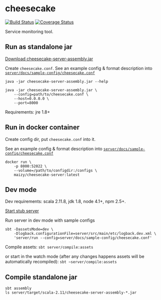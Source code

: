 # cheesecake

[![Build Status](https://travis-ci.org/maizy/cheesecake.svg?branch=master)](https://travis-ci.org/maizy/cheesecake)
[![Coverage Status](https://coveralls.io/repos/github/maizy/cheesecake/badge.svg?branch=master)](https://coveralls.io/github/maizy/cheesecake?branch=master)

Service monitoring tool.


## Run as standalone jar

[Download cheesecake-server-assembly.jar](#TODO)

Create `cheesecake.conf`. See an example config & format description into
[`server/docs/sample-config/cheesecake.conf`](server/docs/sample-config/cheesecake.conf)

```
java -jar cheesecake-server-assembly.jar --help

java -jar cheesecake-server-assembly.jar \
    --config=path/to/cheesecake.conf \
    --host=0.0.0.0 \
    --port=8000
```

Requirements: jre 1.8+


## Run in docker container

Create config dir, put `cheesecake.conf` into it.

See an example config & format description into
[`server/docs/sample-config/cheesecake.conf`](server/docs/sample-config/cheesecake.conf)

```
docker run \
    -p 8000:52022 \
    --volume=/path/to/configdir:/configs \
    maizy/cheesecake-server:latest
```


## Dev mode

Dev requirements: scala 2.11.8, jdk 1.8, node 4.1+, npm 2.5+.

[Start stub server](server/etc/stub-server/README.md)

Run server in dev mode with sample configs
```
sbt -DassetsMode=dev \
    -Dlogback.configurationFile=server/src/main/etc/logback.dev.xml \
    'server/run --config=server/docs/sample-config/cheesecake.conf'
```

Compile assets:
`sbt server/compile:assets`

or start in the watch mode (after any changes happens assets will be automatically recompiled):
`sbt ~server/compile:assets`

## Compile standalone jar

```
sbt assembly
ls server/target/scala-2.11/cheesecake-server-assembly-*.jar
```
